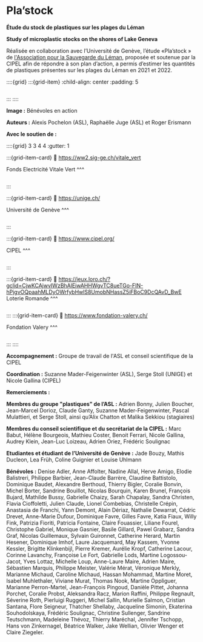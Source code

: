 # Pla’stock

__Étude du stock de plastiques sur les plages du Léman__

__Study of microplastic stocks on the shores of Lake Geneva__

Réalisée en collaboration avec l’Université de Genève, l’étude «Pla’stock » de [l'Association pour la Sauvegarde du Léman](https://asleman.org/), proposée et soutenue par la CIPEL afin de répondre à son plan d’action, a permis d’estimer les quantités de plastiques présentes sur les plages du Léman en 2021 et 2022.

::::{grid}
:::{grid-item}
:child-align: center
:padding: 5

```{image} resources/images/coverimage.png
```
:::
::::


__Image :__ Bénévoles en action

__Auteurs :__ Alexis Pochelon (ASL), Raphaëlle Juge (ASL) et Roger Erismann

__Avec le soutien de :__

::::{grid} 3 3 4 4
:gutter: 1

:::{grid-item-card}
:link: https://ww2.sig-ge.ch/vitale_vert

Fonds Electricité Vitale Vert
^^^
```{image} resources/images/logos/fondvital.png
```
:::

:::{grid-item-card}
:link: https://unige.ch/

Université de Genève
^^^
```{image} resources/images/logos/logo-unige@2x.png
```
:::

:::{grid-item-card}
:link: https://www.cipel.org/

CIPEL
^^^
```{image} resources/images/logos/logo-cipel.png
```
:::

:::{grid-item-card}
:link: https://jeux.loro.ch/?gclid=CjwKCAjwvIWzBhAlEiwAHHWgvTC8ueTGo-FIN-hPjgvOQpaahMLDyOWrfybHwlS8UmobNHassZ5iFBoC9DcQAvD_BwE
Loterie Romande
^^^
```{image} resources/images/logos/loterie_romande.png
```
 
:::
:::{grid-item-card}
:link: https://www.fondation-valery.ch/

Fondation Valery
^^^
```{image} resources/images/logos/Fondation_valery_logo-02.png
```

:::
::::

__Accompagnement :__
Groupe de travail de l'ASL et conseil scientifique de la CIPEL

__Coordination :__
Suzanne Mader-Feigenwinter (ASL), Serge Stoll (UNIGE) et Nicole Gallina (CIPEL)

__Remerciements :__

__Membres du groupe "plastiques" de l’ASL :__ Adrien Bonny, Julien Boucher, Jean-Marcel Dorioz, Claude Ganty, Suzanne Mader-Feigenwinter, Pascal Mulattieri, et Serge Stoll, ainsi qu’Alix Chatton et Malika Sekkiou (stagiaires)

__Membres du conseil scientifique et du secrétariat de la CIPEL :__ Marc Babut, Hélène Bourgeois, Mathieu Coster, Benoit Ferrari, Nicole Gallina, Audrey Klein, Jean-Luc Loizeau, Adrien Oriez, Frédéric Soulignac

__Etudiantes et étudiant de l’Université de Genève :__ Jade Bouzy, Mathis Ducleon, Lea Früh, Coline Guignier et Louise Uhlmann

__Bénévoles :__  Denise Adler, Anne Affolter, Nadine Allal, Herve Amigo, Elodie Balistreri, Philippe Barbier, Jean-Claude Barrère, Claudine Battistolo, Dominique Baudet, Alexandre Berthoud, Thierry Bigler, Coralie Bonvin, Michel Borter, Sandrine Bouillot, Nicolas Bourquin, Karen Brunel, François Bujard, Mathilde Bussy, Gabrielle Chaizy, Sarah Chapalay, Sandra Christen, Flavia Cioffoletti, Julien Claude, Lionel Combebias, Christelle Crépin, Anastasia de Franchi, Yann Demont, Alain Dériaz, Nathalie Dewarrat, Cédric Drevet, Anne-Marie Dufour, Dominique Favre, Gilles Favre, Katia Fiaux, Willy Fink, Patrizia Fioriti, Patricia Fontaine, Claire Fouassier, Liliane Fourel, Christophe Gabriel, Monique Gasnier, Basile Gillard, Pawel Grabarz, Sandra Graf, Nicolas Guillemaux, Sylvain Guironnet, Catherine Herard, Martin Hesener, Dominique Imhof, Laure Jacquemard, May Kassem, Yvonne Kessler, Brigitte Klinkenbijl, Pierre Kremer, Aurélie Kropf, Catherine Lacour, Corinne Lavanchy, Françoise Le Fort, Gabrielle Lods, Martine Logossou-Jacot, Yves Lottaz, Michelle  Loup, Anne-Laure Maire, Adrien Maire, Sébastien Marquis, Philippe Meister, Valérie Mérat, Véronique Merkly, Marianne Michaud, Caroline Michaud, Hassan Mohammad, Martine Moret, Isabel Muhlethaler, Viviane Murat, Thomas Nook, Martine Oppliguer, Marianne Perron-Martel, Jean-François Pingoud, Danièle Pittet, Johanna Porchet, Coralie Probst, Aleksandra Racz, Marion Raffini, Philippe Regnault, Séverine Roth, Pierluigi Ruggeri, Michel Sallin, Murielle Salmon, Cristian Santana, Flore Seigneur, Thatcher Shellaby, Jacqueline Simonin, Ekaterina Souhodolskaya, Frédéric Soulignac, Christine Sullenger, Sandrine Teutschmann, Madeleine Thévoz, Thierry Maréchal, Jennifer Tschopp, Hans von Zinkernagel, Béatrice Walker, Jake Wellian, Olivier Wenger et Claire Ziegeler.
